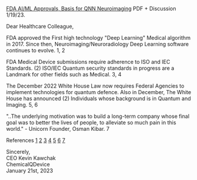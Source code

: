 [FDA AI/ML Approvals, Basis for QNN Neuroimaging](https://www.chemicalqdevice.com/fda-aiml-approvals-basis-for-qnn-neuroimaging) PDF + Discussion 1/19/23.

Dear Healthcare Colleague,

FDA approved the First high technology "Deep Learning" Medical algorithm in 2017. Since then, Neuroimaging/Neuroradiology Deep Learning software continues to evolve. 1, 2

FDA Medical Device submissions require adherence to ISO and IEC Standards. (2) ISO/IEC Quantum security standards in progress are a Landmark for other fields such as Medical. 3, 4

The December 2022 White House Law now requires Federal Agencies to implement technologies for quantum defence. Also in December, The White House has announced (2) Individuals whose background is in Quantum and Imaging. 5, 6

"..The underlying motivation was to build a long-term company whose final goal was to better the lives of people, to alleviate so much pain in this world." - Unicorn Founder, Osman Kibar. 7

References 
[1](https://www.accessdata.fda.gov/cdrh_docs/pdf16/K163253.pdf) 
[2](https://www.fda.gov/medical-devices/software-medical-device-samd/artificial-intelligence-and-machine-learning-aiml-enabled-medical-devices)
[3](https://www.fda.gov/medical-devices/premarket-submissions-selecting-and-preparing-correct-submission/division-standards-and-conformity-assessment)
[4](https://www.iso.org/foresight/computing.html#quantum-technologies)
[5](https://www.congress.gov/bill/117th-congress/house-bill/7535)
[6](https://www.whitehouse.gov/briefing-room/statements-releases/2022/12/09/president-biden-announces-key-appointments-to-boards-and-commissions-14/) 
[7](https://www.forbes.com/sites/matthewherper/2016/04/13/the-god-pill/?utm_source=FBPAGE&utm_medium=social&utm_content=846229152&utm_campaign=sprinklrForbesMainFB&sh=11e26d7b5757)

Sincerely, <br>
CEO Kevin Kawchak <br>
ChemicalQDevice <br>
January 21st, 2023 <br>
